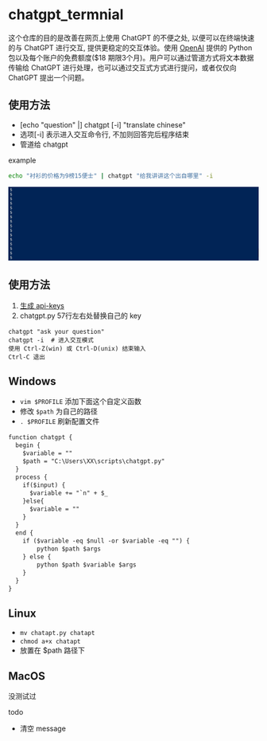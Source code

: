 # chatgpt_termnial
这个仓库的目的是改善在网页上使用 ChatGPT 的不便之处, 以便可以在终端快速的与 ChatGPT 进行交互, 提供更稳定的交互体验。使用 [OpenAI](https://github.com/openai/openai-python) 提供的 Python 包以及每个账户的免费额度($18 期限3个月)。用户可以通过管道方式将文本数据传输给 ChatGPT 进行处理，也可以通过交互式方式进行提问，或者仅仅向 ChatGPT 提出一个问题。

## 使用方法
- [echo "question" |] chatgpt [-i] "translate chinese"
- 选项[-i] 表示进入交互命令行, 不加则回答完后程序结束
- 管道给 chatgpt

example
```sh
echo "衬衫的价格为9榜15便士" | chatgpt "给我讲讲这个出自哪里" -i
```
![](./images/chatgpt.gif)

## 使用方法

1. [生成 api-keys](https://platform.openai.com/account/api-keys)
2. chatgpt.py 57行左右处替换自己的 key
```
chatgpt "ask your question"
chatgpt -i  # 进入交互模式 
使用 Ctrl-Z(win) 或 Ctrl-D(unix) 结束输入
Ctrl-C 退出
```

## Windows
- `vim $PROFILE` 添加下面这个自定义函数
- 修改 `$path` 为自己的路径
- `. $PROFILE` 刷新配置文件
```
function chatgpt {
  begin {
    $variable = ""
    $path = "C:\Users\XX\scripts\chatgpt.py"
  }
  process {
    if($input) {
      $variable += "`n" + $_
    }else{
      $variable = ""
    }
  }
  end {
    if ($variable -eq $null -or $variable -eq "") {
        python $path $args
    } else {
        python $path $variable $args
    }
  }
}
```

## Linux
- `mv chatapt.py chatapt`
- `chmod a+x chatapt`
- 放置在 $path 路径下

## MacOS
没测试过


todo
- 清空 message